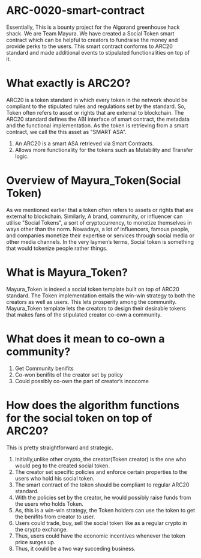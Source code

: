 # ARC-0020-smart-contract
Essentially, This is a bounty project for the Algorand greenhouse hack shack. We are Team Mayura. 
We have created a Social Token smart contract which can be helpful to creators to fundraise the money and provide perks to the users. This smart contract conforms to ARC20 standard and made additional events to stipulated functionalities on top of it.

# What exactly is ARC2O?
ARC20 is a token standard in which every token in the network should be compliant to the stipulated rules and regulations set by the standard. So, Token often refers to asset or rights that are external to blockchain. The ARC20 standard defines the ABI interface of smart contract, the metadata and the functional implementation. As the token is retrieving from a smart contract, we call the this asset as "SMART ASA". 
1. An ARC20 is a smart ASA retrieved via Smart Contracts.
2. Allows more functionality for the tokens such as Mutability and Transfer logic.

# Overview of Mayura_Token(Social Token)
As we mentioned earlier that a token often refers to assets or rights that are external to blockchain. Similarly, A brand, community, or influencer can utilise "Social Tokens", a sort of cryptocurrency, to monetize themselves in ways other than the norm. Nowadays, a lot of influencers, famous people, and companies monetize their expertise or services through social media or other media channels. In the very laymen’s terms, Social token is something that would tokenize people rather things.

# What is Mayura_Token?
Mayura_Token is indeed a social token template built on top of ARC20 standard. The Token implementation entails the win-win strategy to both the creators as well as users. This lets prosperity among the community. Mayura_Token template lets the creators to design their desirable tokens that makes fans of the stipulated creator co-own a community.

# What does it mean to co-own a community?
1. Get Community benifits
2. Co-won benifits of the creator set by policy
3. Could possibly co-own the part of creator’s incocome

# How does the algorithm functions for the social token on top of ARC20?

This is pretty straightforward and strategic.
1. Initially,unlike other crypto, the creator(Token creator) is the one who would peg to the created social token.
2. The creator set specific policies and enforce certain properties to the users who hold his social token.
3. The smart contract of the token should be compliant to regular ARC20 standard.
4. With the policies set by the creator, he would possibly raise funds from the users who holds Token.
5. As, this is a win-win strategy, the Token holders can use the token to get the benifits from creator to user.
6. Users could trade, buy, sell the social token like as a regular crypto in the crypto exchange.
7. Thus, users could have the economic incentives whenever the token price surges up.
8. Thus, it could be a two way succeding business.
